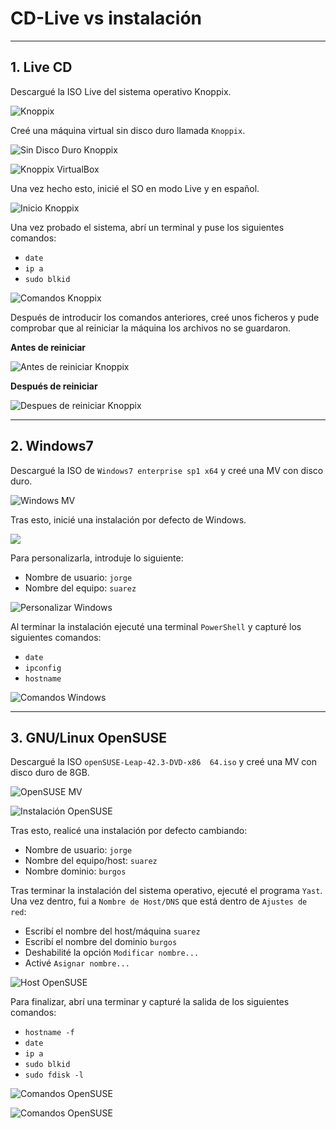 
# CD-Live vs instalación

---

## 1. Live CD

Descargué la ISO Live del sistema operativo Knoppix.

![Knoppix](https://github.com/jsuabur/idp1819-jorge-suarez/blob/master/PrimerTrimestre/Unidad1/A1_CDLive-vs-Instalacion/images/knoppix.png)

Creé una máquina virtual sin disco duro llamada `Knoppix`.

![Sin Disco Duro Knoppix](https://github.com/jsuabur/idp1819-jorge-suarez/blob/master/PrimerTrimestre/Unidad1/A1_CDLive-vs-Instalacion/images/discoduro.png)

![Knoppix VirtualBox](https://github.com/jsuabur/idp1819-jorge-suarez/blob/master/PrimerTrimestre/Unidad1/A1_CDLive-vs-Instalacion/images/virtualbox-knoppix.png)

Una vez hecho esto, inicié el SO en modo Live y en español.

![Inicio Knoppix](https://github.com/jsuabur/idp1819-jorge-suarez/blob/master/PrimerTrimestre/Unidad1/A1_CDLive-vs-Instalacion/images/iniciar-knoppix.png)

Una vez probado el sistema, abrí un terminal y puse los siguientes comandos:
* `date`
* `ip a`
* `sudo blkid`

![Comandos Knoppix](https://github.com/jsuabur/idp1819-jorge-suarez/blob/master/PrimerTrimestre/Unidad1/A1_CDLive-vs-Instalacion/images/comandos-knoppix.png)

Después de introducir los comandos anteriores, creé unos ficheros y pude comprobar que al reiniciar la máquina los archivos no se guardaron.

**Antes de reiniciar**

![Antes de reiniciar Knoppix](https://github.com/jsuabur/idp1819-jorge-suarez/blob/master/PrimerTrimestre/Unidad1/A1_CDLive-vs-Instalacion/images/antes-reinicio-k.png)

**Después de reiniciar**

![Despues de reiniciar Knoppix](https://github.com/jsuabur/idp1819-jorge-suarez/blob/master/PrimerTrimestre/Unidad1/A1_CDLive-vs-Instalacion/images/despues-reinicio-k.png)

---

## 2. Windows7

Descargué la ISO de `Windows7 enterprise sp1 x64` y creé una MV con disco duro.

![Windows MV](https://github.com/jsuabur/idp1819-jorge-suarez/blob/master/PrimerTrimestre/Unidad1/A1_CDLive-vs-Instalacion/images/windows-mv.png)

Tras esto, inicié una instalación por defecto de Windows.

![](https://github.com/jsuabur/idp1819-jorge-suarez/blob/master/PrimerTrimestre/Unidad1/A1_CDLive-vs-Instalacion/images/windows-mv.png)

Para personalizarla, introduje lo siguiente:
* Nombre de usuario: `jorge`
* Nombre del equipo: `suarez`

![Personalizar Windows](https://github.com/jsuabur/idp1819-jorge-suarez/blob/master/PrimerTrimestre/Unidad1/A1_CDLive-vs-Instalacion/images/pers-win.png)

Al terminar la instalación ejecuté una terminal `PowerShell` y capturé los siguientes comandos:

* `date`
* `ipconfig`
* `hostname`

![Comandos Windows](https://github.com/jsuabur/idp1819-jorge-suarez/blob/master/PrimerTrimestre/Unidad1/A1_CDLive-vs-Instalacion/images/ip-win.png)

---

## 3. GNU/Linux OpenSUSE

Descargué la ISO `openSUSE-Leap-42.3-DVD-x86  64.iso` y creé una MV con disco duro de 8GB.

![OpenSUSE MV](https://github.com/jsuabur/idp1819-jorge-suarez/blob/master/PrimerTrimestre/Unidad1/A1_CDLive-vs-Instalacion/images/opensuse.png)

![Instalación OpenSUSE](https://github.com/jsuabur/idp1819-jorge-suarez/blob/master/PrimerTrimestre/Unidad1/A1_CDLive-vs-Instalacion/images/inst-os.png)

Tras esto, realicé una instalación por defecto cambiando:
* Nombre de usuario: `jorge`
* Nombre del equipo/host: `suarez`
* Nombre dominio: `burgos`

Tras terminar la instalación del sistema operativo, ejecuté el programa `Yast`. Una vez dentro, fui a `Nombre de Host/DNS` que está dentro de `Ajustes de red`:		
* Escribí el nombre del host/máquina `suarez`
* Escribí el nombre del dominio `burgos`
* Deshabilité la opción `Modificar nombre...`
* Activé `Asignar nombre...`

![Host OpenSUSE](https://github.com/jsuabur/idp1819-jorge-suarez/blob/master/PrimerTrimestre/Unidad1/A1_CDLive-vs-Instalacion/images/host-os.png)

Para finalizar, abrí una terminar y capturé la salida de los siguientes comandos:
* `hostname -f`
* `date`
* `ip a`
* `sudo blkid`
* `sudo fdisk -l`

![Comandos OpenSUSE](https://github.com/jsuabur/idp1819-jorge-suarez/blob/master/PrimerTrimestre/Unidad1/A1_CDLive-vs-Instalacion/images/cons1-os.png)

![Comandos OpenSUSE](https://github.com/jsuabur/idp1819-jorge-suarez/blob/master/PrimerTrimestre/Unidad1/A1_CDLive-vs-Instalacion/images/cons2-os.png)
